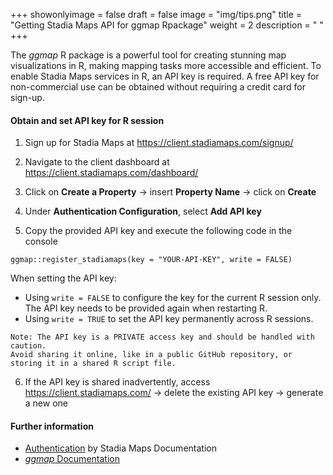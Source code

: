 +++
showonlyimage = false
draft = false
image = "img/tips.png"
title = "Getting Stadia Maps API for ggmap Rpackage"
weight = 2
description = " "
+++

The *ggmap* R package is a powerful tool for creating stunning map visualizations in R, making mapping tasks more accessible and efficient. 
To enable Stadia Maps services in R, an API key is required. 
A free API key for non-commercial use can be obtained without requiring a credit card for sign-up. 

#### Obtain and set API key for R session 
1. Sign up for Stadia Maps at https://client.stadiamaps.com/signup/

2. Navigate to the client dashboard at https://client.stadiamaps.com/dashboard/

3. Click on **Create a Property** → insert **Property Name** → click on **Create**

4. Under **Authentication Configuration**, select **Add API key**

5. Copy the provided API key and execute the following code in the console


```
ggmap::register_stadiamaps(key = "YOUR-API-KEY", write = FALSE)
```

When setting the API key:
- Using `write = FALSE` to configure the key for the current R session only. The API key needs to be provided again when restarting R.
- Using `write = TRUE` to set the API key permanently across R sessions.

```
Note: The API key is a PRIVATE access key and should be handled with caution. 
Avoid sharing it online, like in a public GitHub repository, or storing it in a shared R script file.
```

6. If the API key is shared inadvertently, access https://client.stadiamaps.com/ → delete the existing API key → generate a new one

#### Further information
- [Authentication](https://docs.stadiamaps.com/authentication/#api-keys) by Stadia Maps Documentation
- [*ggmap* Documentation](https://www.rdocumentation.org/packages/ggmap/versions/4.0.0)




